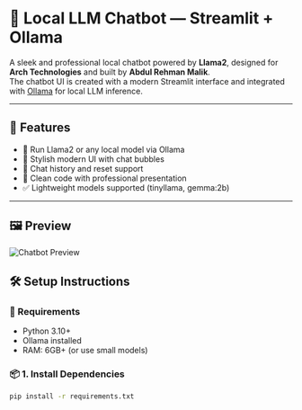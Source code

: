 # 💬 Local LLM Chatbot — Streamlit + Ollama

A sleek and professional local chatbot powered by **Llama2**, designed for **Arch Technologies** and built by **Abdul Rehman Malik**.  
The chatbot UI is created with a modern Streamlit interface and integrated with [Ollama](https://ollama.com) for local LLM inference.

---

## 🚀 Features

- 🧠 Run Llama2 or any local model via Ollama
- 🎨 Stylish modern UI with chat bubbles
- 🔁 Chat history and reset support
- 🧼 Clean code with professional presentation
- ✅ Lightweight models supported (tinyllama, gemma:2b)

---

## 🖼️ Preview

![Chatbot Preview](assets/preview.png)







## 🛠️ Setup Instructions

### 🔧 Requirements

- Python 3.10+
- Ollama installed
- RAM: 6GB+ (or use small models)

### 📦 1. Install Dependencies

```bash
pip install -r requirements.txt

